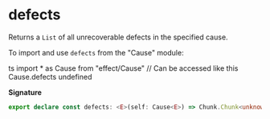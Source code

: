 # defects

Returns a `List` of all unrecoverable defects in the specified cause.

To import and use `defects` from the "Cause" module:

ts
import \* as Cause from "effect/Cause"
// Can be accessed like this
Cause.defects
undefined

**Signature**

```ts
export declare const defects: <E>(self: Cause<E>) => Chunk.Chunk<unknown>
```
